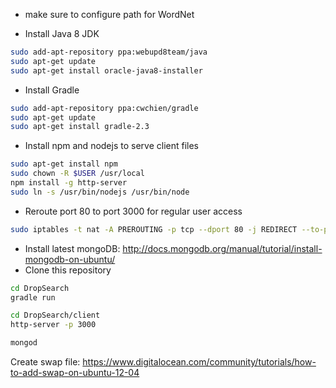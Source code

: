 - make sure to configure path for WordNet


- Install Java 8 JDK
```sh
sudo add-apt-repository ppa:webupd8team/java
sudo apt-get update
sudo apt-get install oracle-java8-installer
```
- Install Gradle
```sh
sudo add-apt-repository ppa:cwchien/gradle
sudo apt-get update
sudo apt-get install gradle-2.3
```
- Install npm and nodejs to serve client files
```sh
sudo apt-get install npm
sudo chown -R $USER /usr/local
npm install -g http-server
sudo ln -s /usr/bin/nodejs /usr/bin/node
```
- Reroute port 80 to port 3000 for regular user access
```sh
sudo iptables -t nat -A PREROUTING -p tcp --dport 80 -j REDIRECT --to-port 3000
```
- Install latest mongoDB: http://docs.mongodb.org/manual/tutorial/install-mongodb-on-ubuntu/
- Clone this repository
```sh
cd DropSearch
gradle run
```
```sh
cd DropSearch/client
http-server -p 3000
```
```sh
mongod
```

Create swap file:
https://www.digitalocean.com/community/tutorials/how-to-add-swap-on-ubuntu-12-04
